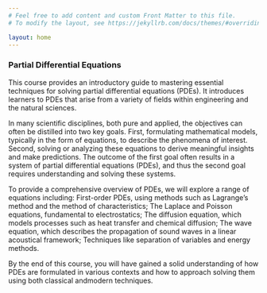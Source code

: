 ```yaml
---
# Feel free to add content and custom Front Matter to this file.
# To modify the layout, see https://jekyllrb.com/docs/themes/#overriding-theme-defaults

layout: home
---
```


### Partial Differential Equations

This course provides an introductory guide to mastering essential techniques for solving partial differential equations (PDEs). It introduces learners to PDEs that arise from a variety of fields within engineering and the natural sciences. 

In many scientific disciplines, both pure and applied, the objectives can often be distilled into two key goals. First, formulating mathematical models, typically in the form of equations, to describe the phenomena of interest. Second, solving or analyzing these equations to derive meaningful insights and make predictions. The outcome of the first goal often results in a system of partial differential equations (PDEs), and thus the second goal requires understanding and solving these systems.

To provide a comprehensive overview of PDEs, we will explore a range of equations including: First-order PDEs, using methods such as Lagrange’s method and the method of characteristics; The Laplace and Poisson equations, fundamental to electrostatics; The diffusion equation, which models processes such as heat transfer and chemical diffusion; The wave equation, which describes the propagation of sound waves in a linear acoustical framework; Techniques like separation of variables and energy methods.

By the end of this course, you will have gained a solid understanding of how PDEs are formulated in various contexts and how to approach solving them using both classical andmodern techniques. 


